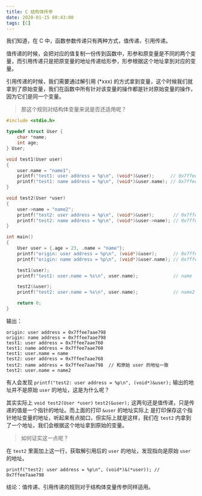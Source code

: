```yaml
---
title: C 结构体传参
date: 2020-01-15 08:43:00
tags: [C]
---
```


我们知道，在 C 中，函数参数传递只有两种方式，值传递、引用传递。

值传递的时候，会把对应的值复制一份传到函数中，形参和原变量是不同的两个变量，而引用传递只是把原变量的地址传递给形参，形参根据这个地址拿到对应的变量。

引用传递的时候，我们需要通过解引用 (*xxx) 的方式拿到变量，这个时候我们就拿到了原始变量，我们在函数中所有针对该变量的操作都是针对原始变量的操作，因为它们是同一个变量。

> 那这个规则对结构体变量来说是否还适用呢？

```C
#include <stdio.h>

typedef struct User {
    char *name;
    int age;
} User;

void test1(User user)
{
    user.name = "name1";
    printf("test1: user address = %p\n", (void*)&user);      // 0x7ffee7aae760
    printf("test1: name address = %p\n", (void*)&user.name); // 0x7ffee7aae760
}

void test2(User *user)
{
    user->name = "name2";
    printf("test2: user address = %p\n", (void*)&user);       // 0x7ffee7aae768 (这个是参数变量的地址)
    printf("test2: name address = %p\n", (void*)&user->name); // 0x7ffee7aae798
}

int main()
{
    User user = {.age = 23, .name = "name"};
    printf("origin: user address = %p\n", (void*)&user);      // 0x7ffee7aae798
    printf("origin: name address = %p\n", (void*)&user.name); // 0x7ffee7aae798 (因为 name 是结构体的第一个成员，所以和结构体的地址一样)

    test1(user);
    printf("test1: user.name = %s\n", user.name);             // name

    test2(&user);
    printf("test2: user.name = %s\n", user.name);             // name2

    return 0;
}
```

输出：

```
origin: user address = 0x7ffee7aae798
origin: name address = 0x7ffee7aae798
test1: user address = 0x7ffee7aae760
test1: name address = 0x7ffee7aae760
test1: user.name = name
test2: user address = 0x7ffee7aae768
test2: name address = 0x7ffee7aae798  // 和原始 user 的地址一致
test2: user.name = name2
```

有人会发现 `printf("test2: user address = %p\n", (void*)&user);` 输出的地址并不是原始 `user` 的地址，这是为什么呢？

其实实际上 `void test2(User *user)` `test2(&user);` 这两句还是值传递，只是传递的值是一个指针的地址。而上面的打印 `&user` 的地址实际上
是打印保存这个指针地址变量的地址，听起来有点拗口，但实际上就是这样，我们在 `test2` 内拿到了一个地址，我们会根据这个地址拿到原始的变量。

> 如何证实这一点呢？

在 `test2` 里面加上这一行，获取解引用后的 `user` 的地址，发现指向是原始 `user` 的地址。

```
printf("test2: user address = %p\n", (void*)&(*user)); // 0x7ffee7aae798
```

结论：值传递、引用传递的规则对于结构体变量传参同样适用。
